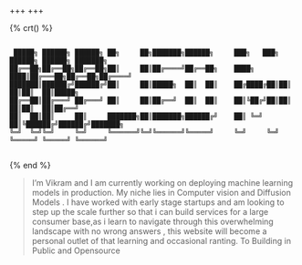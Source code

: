 +++
+++

{% crt() %}

```

 █████╗ ██████╗ ██████╗ ██╗     ██╗███████╗██████╗     ███╗   ███╗ ██████╗ ██████╗ ███████╗
██╔══██╗██╔══██╗██╔══██╗██║     ██║██╔════╝██╔══██╗    ████╗ ████║██╔═══██╗██╔══██╗██╔════╝
███████║██████╔╝██████╔╝██║     ██║█████╗  ██║  ██║    ██╔████╔██║██║   ██║██║  ██║█████╗  
██╔══██║██╔═══╝ ██╔═══╝ ██║     ██║██╔══╝  ██║  ██║    ██║╚██╔╝██║██║   ██║██║  ██║██╔══╝  
██║  ██║██║     ██║     ███████╗██║███████╗██████╔╝    ██║ ╚═╝ ██║╚██████╔╝██████╔╝███████╗
╚═╝  ╚═╝╚═╝     ╚═╝     ╚══════╝╚═╝╚══════╝╚═════╝     ╚═╝     ╚═╝ ╚═════╝ ╚═════╝ ╚══════╝
                                                                                           
```

{% end %}

>
> I’m Vikram and I am currently working on deploying machine learning models in production. My niche lies in Computer vision and Diffusion Models . I have worked with early stage startups and am looking to step up the scale further so that i can build services for a large consumer base,as i learn to navigate through this overwhelming landscape with no wrong answers , this website  will become a personal outlet of that learning and occasional ranting.
> To Building in Public and Opensource

